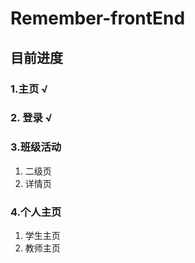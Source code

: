# Remember-frontEnd

## 目前进度

### 1.主页  √

### 2. 登录  √

### 3.班级活动

1. 二级页
2. 详情页

### 4.个人主页

1. 学生主页
2. 教师主页
